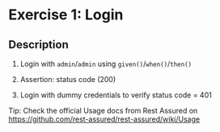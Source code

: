 # Exercise 1: Login

## Description
1. Login with `admin`/`admin` using `given()`/`when()`/`then()`

2. Assertion: status code (200)

3. Login with dummy credentials to verify status code = 401

Tip: Check the official Usage docs from Rest Assured on https://github.com/rest-assured/rest-assured/wiki/Usage 
